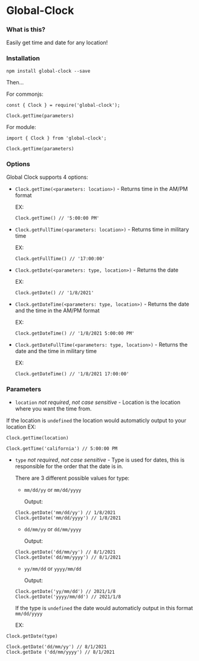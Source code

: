 # Global-Clock

### **What is this?**

Easily get time and date for any location!

### **Installation**

`npm install global-clock --save`

Then...

For commonjs:

```
const { Clock } = require('global-clock');

Clock.getTime(parameters)
```

For module:

```
import { Clock } from 'global-clock';

Clock.getTime(parameters)
```

### **Options**

Global Clock supports 4 options:

-   `Clock.getTime(<parameters: location>)` - Returns time in the AM/PM format

    EX:

    ```
    Clock.getTime() // '5:00:00 PM'
    ```

-   `Clock.getFullTime(<parameters: location>)` - Returns time in military time

    EX:

    ```
    Clock.getFullTime() // '17:00:00'
    ```

-   `Clock.getDate(<parameters: type, location>)` - Returns the date

    EX:

    ```
    Clock.getDate() // '1/8/2021'
    ```

-   `Clock.getDateTime(<parameters: type, location>)` - Returns the date and the time in the AM/PM format

    EX:

    ```
    Clock.getDateTime() // '1/8/2021 5:00:00 PM'
    ```

-   `Clock.getDateFullTime(<parameters: type, location>)` - Returns the date and the time in military time

    EX:

    ```
    Clock.getDateTime() // '1/8/2021 17:00:00'
    ```

### **Parameters**

-   `location` _not required_, _not case sensitive_ - Location is the location where you want the time from.

If the location is `undefined` the location would automaticly output to your location
EX:

```
Clock.getTime(location)

Clock.getTime('california') // 5:00:00 PM
```

-   `type` _not required_, _not case sensitive_ - Type is used for dates, this is responsible for the order that the date is in.

    There are 3 different possible values for type:

    -   `mm/dd/yy` or `mm/dd/yyyy`

        Output:

    ```
    Clock.getDate('mm/dd/yy') // 1/8/2021
    Clock.getDate('mm/dd/yyyy') // 1/8/2021
    ```

    -   `dd/mm/yy` or `dd/mm/yyyy`

        Output:

    ```
    Clock.getDate('dd/mm/yy') // 8/1/2021
    Clock.getDate('dd/mm/yyyy') // 8/1/2021
    ```

    -   `yy/mm/dd` or `yyyy/mm/dd`

        Output:

    ```
    Clock.getDate('yy/mm/dd') // 2021/1/8
    Clock.getDate('yyyy/mm/dd') // 2021/1/8
    ```

    If the type is `undefined` the date would automaticly output in this format `mm/dd/yyyy`

    EX:

```
Clock.getDate(type)

Clock.getDate('dd/mm/yy') // 8/1/2021
Clock.getDate ('dd/mm/yyyy') // 8/1/2021
```
